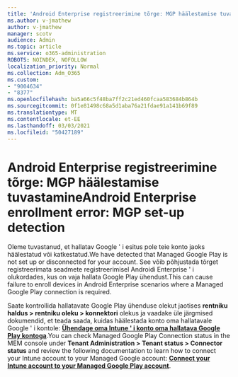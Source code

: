 ```yaml
---
title: 'Android Enterprise registreerimine tõrge: MGP häälestamise tuvastamine'
ms.author: v-jmathew
author: v-jmathew
manager: scotv
audience: Admin
ms.topic: article
ms.service: o365-administration
ROBOTS: NOINDEX, NOFOLLOW
localization_priority: Normal
ms.collection: Adm_O365
ms.custom:
- "9004634"
- "8377"
ms.openlocfilehash: ba5a66c5f48ba7ff2c21ed460fcaa583684b864b
ms.sourcegitcommit: 0f1e81498c68a5d1aba76a21fdae91a141b69f89
ms.translationtype: MT
ms.contentlocale: et-EE
ms.lasthandoff: 03/03/2021
ms.locfileid: "50427189"
---
```

# <a name="android-enterprise-enrollment-error-mgp-set-up-detection"></a><span data-ttu-id="5a199-102">Android Enterprise registreerimine tõrge: MGP häälestamise tuvastamine</span><span class="sxs-lookup"><span data-stu-id="5a199-102">Android Enterprise enrollment error: MGP set-up detection</span></span>

<span data-ttu-id="5a199-103">Oleme tuvastanud, et hallatav Google ' i esitus pole teie konto jaoks häälestatud või katkestatud.</span><span class="sxs-lookup"><span data-stu-id="5a199-103">We have detected that Managed Google Play is not set up or disconnected for your account.</span></span> <span data-ttu-id="5a199-104">See võib põhjustada tõrget registreerimata seadmete registreerimisel Androidi Enterprise ' i olukordades, kus on vaja hallata Google Play ühendust.</span><span class="sxs-lookup"><span data-stu-id="5a199-104">This can cause failure to enroll devices in Android Enterprise scenarios where a Managed Google Play connection is required.</span></span>

<span data-ttu-id="5a199-105">Saate kontrollida hallatavate Google Play ühenduse olekut jaotises **rentniku haldus > rentniku oleku > konnektori** olekus ja vaadake üle järgmised dokumendid, et teada saada, kuidas häälestada konto oma hallatavale Google ' i kontole: **[Ühendage oma Intune ' i konto oma hallatava Google Play kontoga](https://docs.microsoft.com/mem/intune/enrollment/connect-intune-android-enterprise)**.</span><span class="sxs-lookup"><span data-stu-id="5a199-105">You can check Managed Google Play Connection status in the MEM console under **Tenant Administration > Tenant status > Connector status** and review the following documentation to learn how to connect your Intune account to your Managed Google account: **[Connect your Intune account to your Managed Google Play account](https://docs.microsoft.com/mem/intune/enrollment/connect-intune-android-enterprise)**.</span></span>
